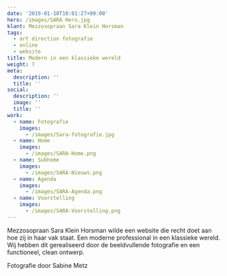 ```yaml
---
date: '2019-01-10T10:01:27+00:00'
hero: /images/SARA Hero.jpg
klant: Mezzosopraan Sara Klein Horsman
tags:
  - art direction fotografie
  - online
  - website
title: Modern in een klassieke wereld
weight: 7
meta:
  description: ''
  title: ''
social:
  description: ''
  image: ''
  title: ''
work:
  - name: Fotografie
    images:
      - /images/Sara-fotografie.jpg
  - name: Home
    images:
      - /images/SARA-Home.png
  - name: Subhome
    images:
      - /images/SARA-Nieuws.png
  - name: Agenda
    images:
      - /images/SARA-Agenda.png
  - name: Voorstelling
    images:
      - /images/SARA-Voorstelling.png
---
```

Mezzosopraan Sara Klein Horsman wilde een website die recht doet aan hoe zij in haar vak staat. Een moderne professional in een klassieke wereld. Wij hebben dit gerealiseerd door de beeldvullende fotografie en een functioneel, clean ontwerp.

Fotografie door Sabine Metz